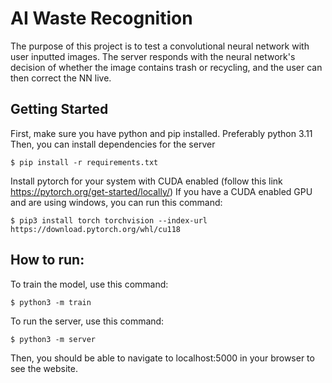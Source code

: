 # AI Waste Recognition
The purpose of this project is to test a convolutional neural network with user inputted images.
The server responds with the neural network's decision of whether the image contains trash or recycling,
and the user can then correct the NN live.

## Getting Started
First, make sure you have python and pip installed. Preferably python 3.11
Then, you can install dependencies for the server
```code
$ pip install -r requirements.txt
```
Install pytorch for your system with CUDA enabled (follow this link https://pytorch.org/get-started/locally/)
If you have a CUDA enabled GPU and are using windows, you can run this command:
```code
$ pip3 install torch torchvision --index-url https://download.pytorch.org/whl/cu118
```

## How to run:
To train the model, use this command:
```code
$ python3 -m train
```

To run the server, use this command:
```code
$ python3 -m server
```
Then, you should be able to navigate to localhost:5000 in your browser to see the website.


